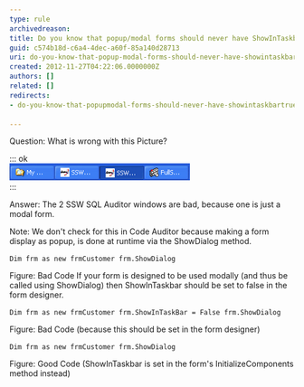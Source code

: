 ```yaml
---
type: rule
archivedreason: 
title: Do you know that popup/modal forms should never have ShowInTaskbar=True?
guid: c574b18d-c6a4-4dec-a60f-85a140d28713
uri: do-you-know-that-popup-modal-forms-should-never-have-showintaskbar-true
created: 2012-11-27T04:22:06.0000000Z
authors: []
related: []
redirects:
- do-you-know-that-popupmodal-forms-should-never-have-showintaskbartrue

---
```


Question: What is wrong with this Picture?


::: ok  
![Figure: Can you tell what is wrong with this Picture?](../../assets/ShowInTaskBar.jpg)  
:::

<!--endintro-->

Answer: The 2 SSW SQL Auditor windows are bad, because one is just a modal form.

Note: We don't check for this in Code Auditor because making a form display as popup, is done at runtime via the ShowDialog method.


```
Dim frm as new frmCustomer frm.ShowDialog
```

Figure: Bad Code 
If your form is designed to be used modally (and thus be called using ShowDialog) then ShowInTaskbar should be set to false in the form designer.


```
Dim frm as new frmCustomer frm.ShowInTaskBar = False frm.ShowDialog
```

Figure: Bad Code (because this should be set in the form designer) 

```
Dim frm as new frmCustomer frm.ShowDialog
```

Figure: Good Code (ShowInTaskbar is set in the form's InitializeComponents method instead)
